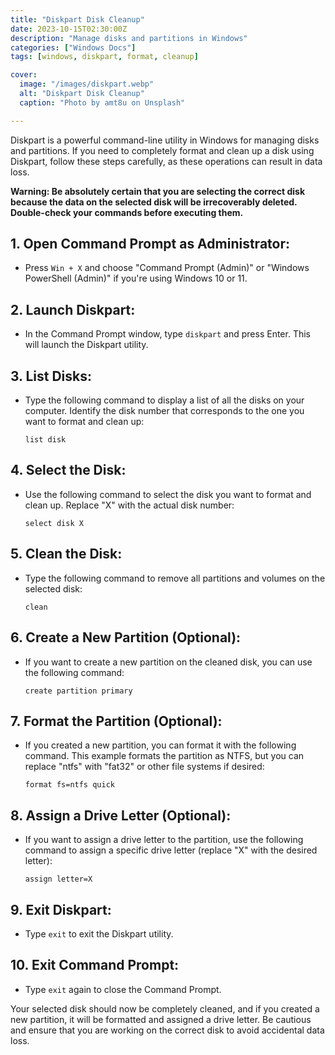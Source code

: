 ```yaml
---
title: "Diskpart Disk Cleanup"
date: 2023-10-15T02:30:00Z
description: "Manage disks and partitions in Windows"
categories: ["Windows Docs"]
tags: [windows, diskpart, format, cleanup]

cover:
  image: "/images/diskpart.webp"
  alt: "Diskpart Disk Cleanup"
  caption: "Photo by amt8u on Unsplash"

---
```


Diskpart is a powerful command-line utility in Windows for managing disks and partitions. If you need to completely format and clean up a disk using Diskpart, follow these steps carefully, as these operations can result in data loss.

**Warning: Be absolutely certain that you are selecting the correct disk because the data on the selected disk will be irrecoverably deleted. Double-check your commands before executing them.**

## 1. **Open Command Prompt as Administrator**:

   - Press `Win + X` and choose "Command Prompt (Admin)" or "Windows PowerShell (Admin)" if you're using Windows 10 or 11.

## 2. **Launch Diskpart**:

   - In the Command Prompt window, type `diskpart` and press Enter. This will launch the Diskpart utility.

## 3. **List Disks**:

   - Type the following command to display a list of all the disks on your computer. Identify the disk number that corresponds to the one you want to format and clean up:

     ```shell
     list disk
     ```

## 4. **Select the Disk**:

   - Use the following command to select the disk you want to format and clean up. Replace "X" with the actual disk number:

     ```shell
     select disk X
     ```

## 5. **Clean the Disk**:

   - Type the following command to remove all partitions and volumes on the selected disk:

     ```shell
     clean
     ```

## 6. **Create a New Partition (Optional)**:

   - If you want to create a new partition on the cleaned disk, you can use the following command:

     ```shell
     create partition primary
     ```

## 7. **Format the Partition (Optional)**:

   - If you created a new partition, you can format it with the following command. This example formats the partition as NTFS, but you can replace "ntfs" with "fat32" or other file systems if desired:

     ```shell
     format fs=ntfs quick
     ```

## 8. **Assign a Drive Letter (Optional)**:

   - If you want to assign a drive letter to the partition, use the following command to assign a specific drive letter (replace "X" with the desired letter):

     ```shell
     assign letter=X
     ```

## 9. **Exit Diskpart**:

   - Type `exit` to exit the Diskpart utility.

## 10. **Exit Command Prompt**:

   - Type `exit` again to close the Command Prompt.

Your selected disk should now be completely cleaned, and if you created a new partition, it will be formatted and assigned a drive letter. Be cautious and ensure that you are working on the correct disk to avoid accidental data loss.
